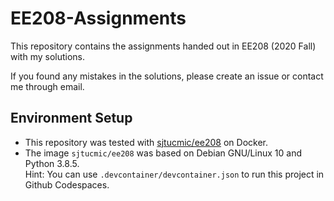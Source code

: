 # EE208-Assignments

This repository contains the assignments handed out in EE208 (2020 Fall) with my solutions. 

If you found any mistakes in the solutions, please create an issue or contact me through email.

## Environment Setup
* This repository was tested with [sjtucmic/ee208](https://hub.docker.com/r/sjtucmic/ee208/) on Docker.
* The image `sjtucmic/ee208` was based on Debian GNU/Linux 10 and Python 3.8.5.  
  Hint: You can use `.devcontainer/devcontainer.json` to run this project in Github Codespaces.